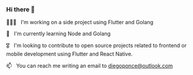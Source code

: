 ### Hi there 👋


👨🏻‍💻 &nbsp; I'm working on a side project using Flutter and Golang

🌱 &nbsp; I'm currently learning Node and Golang

🎖 &nbsp; I'm looking to contribute to open source projects related to frontend or mobile development using Flutter and React Native.

📫 &nbsp; You can reach me writing an email to diegoponce@outlook.com
